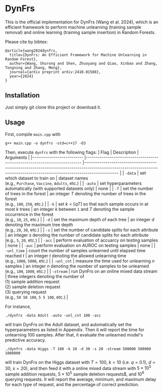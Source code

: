 # DynFrs

This is the official implementation for DynFrs (Wang et al. 2024), which is an efficient framework to perform machine unlearning (training sample removal) and online learning (training sample insertion) in Random Forests.

Please cite by bibtex:
```
@article{wang2024dynfrs,
  title={DynFrs: An Efficient Framework for Machine Unlearning in Random Forest},
  author={Wang, Shurong and Shen, Zhuoyang and Qiao, Xinbao and Zhang, Tongning and Zhang, Meng},
  journal={arXiv preprint arXiv:2410.01588},
  year={2024}
}
```

## Installation
Just simply git clone this project or download it.

## Usage

First, compile `main.cpp` with
```
g++ main.cpp -o dynfrs -std=c++17 -O3
```
Then, execute `dynfrs` with the following flags:
| Flag                     	| Description                                                                	| Arguments                                                                                                                                                                   	|
|--------------------------	|----------------------------------------------------------------------------	|-----------------------------------------------------------------------------------------------------------------------------------------------------------------------------	|
| `-data`                  	| set which dataset to train on                                              	| dataset names <br> (e.g., `Purchase`, `Vaccine`, `Adults`, etc.)                                                                                                            	|
| `-auto`                  	| set hyperparameters automatically (with supported datasets only)           	| none                                                                                                                                                                        	|
| `-T`                     	| set the number of trees in the forest                                      	| an integer $T$ denoting the number of trees in the forest <br> (e.g., `100`, `250`, etc.)                                                                                   	|
| `-k`                     	| set $k = \lceil qT \rceil$ so that each sample occurs in at most $k$ trees 	| an integer $k$ between `1` and $T$ denoting the sample occurrence in the forest <br> (e.g., `10`, `25`, etc.)                                                               	|
| `-d`                     	| set the maximum depth of each tree                                         	| an integer $d$ denoting the maximum tree depth <br> (e.g., `20`, `30`, etc.)                                                                                                	|
| `-s`                     	| set the number of candidate splits for each attribute                      	| an integer $s$ denoting the number of candidate splits for each attribute <br> (e.g., `5`, `20`, etc.)                                                                      	|
| `-acc`                   	| perform evaluation of accuarcy on testing samples                          	| none                                                                                                                                                                        	|
| `-auc`                   	| perform evaluation on AUROC on testing samples                             	| none                                                                                                                                                                        	|
| <nobr>`-unl_time`</nobr> 	| count the number of samples unlearned until elapsed time reached $t$       	| an integer $t$ denoting the allowed unlearning time <br> (e.g., `1000`, `5000`, etc.)                                                                                       	|
| `-unl_cnt`               	| measure the time used for unlearning $n$ samples                           	| an integer $n$ denoting the number of samples to be unlearned <br> (e.g., `100`, `1000`, etc.)                                                                              	|
| `-stream`                	| run DynFrs on an online mixed data stream                                  	| three integers denoting the number of <br> (1) sample addition request <br> (2) sample deletion request <br> (3) querying request <br> (e.g., `50 50 100`, `5 5 100`, etc.) 	|


For instance,
```
./dynfrs -data Adult -auto -unl_cnt 100 -acc
```
will train DynFrs on the Adult dataset, and automatically set the hyperparameters as listed in Appendix. Then it will report the time for unlearning 100 samples. After that, it evaluate the unlearned model's predictive accuracy.
```
./dynfrs -data Higgs -T 100 -k 10 -d 30 -s 20 -stream 500000 500000 1000000
```
will train DynFrs on the Higgs dataset with $T=100$, $k=10$ (i.e. $q = 0.1$), $d = 30$, $s = 20$), and then feed it with a online mixed data stream with $5\times10^5$ sample addition requests, $5\times10^5$ sample deletion requests$, and $10^6$ querying requests. It will report the average, minimum, and maximum delay for each type of request, and the percentage of correct prediction.

